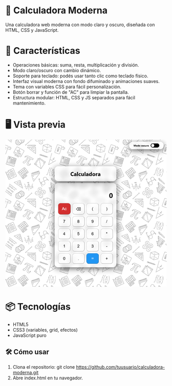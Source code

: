 # 🧮 Calculadora Moderna
Una calculadora web moderna con modo claro y oscuro, diseñada con HTML, CSS y JavaScript.

# 🚀 Características
- Operaciones básicas: suma, resta, multiplicación y división.
- Modo claro/oscuro con cambio dinámico.
- Soporte para teclado: podés usar tanto clic como teclado físico.
- Interfaz visual moderna con fondo difuminado y animaciones suaves.
- Tema con variables CSS para fácil personalización.
- Botón borrar y función de "AC" para limpiar la pantalla.
- Estructura modular: HTML, CSS y JS separados para fácil mantenimiento.

# 🖥️ Vista previa
![Vista previa de la calculadora](./calculadora_moderna.png)

# 📦 Tecnologías
- HTML5
- CSS3 (variables, grid, efectos)
- JavaScript puro

## 🛠️ Cómo usar
1. Clona el repositorio:
        git clone https://github.com/tuusuario/calculadora-moderna.git
2. Abre index.html en tu navegador.